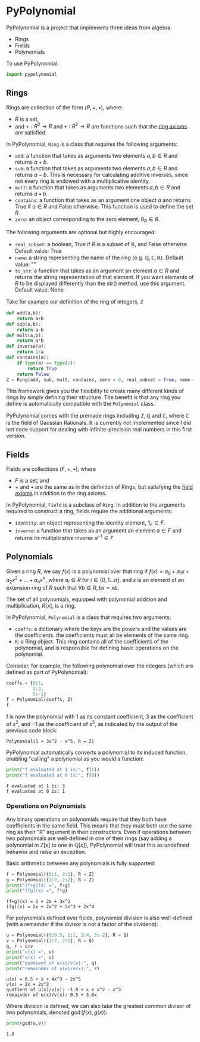 # PyPolynomial
PyPolynomial is a project that implements three ideas from algebra:
* Rings
* Fields
* Polynomials

To use PyPolynomial:
```python
import pypolynomial
```
## Rings
Rings are collection of the form $(R, +, \bullet)$, where:
* $R$ is a set,
* and $+ : R^2 \rightarrow R$ and $\bullet : R^2 \rightarrow R$ are functions such that the [ring axioms](https://en.wikipedia.org/wiki/Ring_(mathematics)) are satisfied.

In PyPolynomial, ```Ring``` is a class that requires the following arguments:
* ```add```: a function that takes as arguments two elements $a,b \in R$ and returns $a+b$.
* ```sub```: a function that takes as arguments two elements $a,b \in R$ and returns $a-b$. This is necessary for calculating additive inverses, since not every ring is endowed with a multiplicative identity.
* ```mult```: a  function that takes as arguments two elements $a,b \in R$ and returns $a \bullet b$.
* ```contains```: a function that takes as an argument one object $a$ and returns True if $a \in R$ and False otherwise. This function is used to define the set $R$.
* ```zero```: an object corresponding to the zero element, $0_R \in R$.

The following arguments are optional but highly encouraged:
* ```real_subset```: a boolean, True if $R$ is a subset of $\mathbb{R}$, and False otherwise. Default value: True
* ```name```: a string representing the name of the ring (e.g. $\mathbb{Q, C, R}$). Default value: ""
* ```to_str```: a function that takes as an argument an element $a \in R$ and returns the string representation of that element. If you want elements of $R$ to be displayed differently than the str() method, use this argument. Default value: None

Take for example our definition of the ring of integers, $\mathbb{Z}$
```python 
def add(a,b):
    return a+b
def sub(a,b):
    return a-b
def mult(a,b):
    return a*b
def inverse(a):
    return 1/a
def contains(a):
    if type(a) == type(1):
        return True
    return False
Z = Ring(add, sub, mult, contains, zero = 0, real_subset = True, name = "Z")
```
This framework gives you the flexibility to create many different kinds of rings by simply defining their structure. The benefit is that any ring you define is automatically compatible with the ```Polynomial``` class.

PyPolynomial comes with the premade rings including $\mathbb{Z, Q}$ and $\mathbb{C}$, where $\mathbb{C}$ is the field of Gaussian Rationals. $\mathbb{R}$ is currently not implemented since I did not code support for dealing with infinite-precision real numbers in this first version.

## Fields
Fields are collections $(F, +, \bullet)$, where
* $F$ is a set, and
* $+$ and $\bullet$ are the same as in the definition of Rings, but satisfying the [field axioms](https://en.wikipedia.org/wiki/Field_(mathematics)) in addition to the ring axioms.

 In PyPolynomial, ```Field``` is a subclass of ```Ring```. In addition to the arguments required to construct a ring, fields require the additional arguments:
 * ```identity```: an object representing the identity element, $1_F \in F$.
 * ```inverse```: a function that takes as an argument an element $a \in F$ and returns its multiplicative inverse $a^{-1} \in F$

## Polynomials
Given a ring $R$, we say $f(x)$ is a polynomial over that ring if $f(x) = a_0 + a_1 x + a_2 x^2 + ... + a_n x^n$, where $a_i \in R$ for $i \in \{0,1 \dots n\}$, and $x$ is an element of an extension ring of $R$ such that $\forall b \in R, bx = xb$.

The set of all polynomials, equipped with polynomial addition and multiplication, $R[x]$, is a ring. 

In PyPolynomial, ```Polynomial``` is a class that requires two arguments:
* ```coeffs```: a dictionary where the keys are the powers and the values are the coefficients. the coefficients must all be elements of the same ring.
* ```R```: a Ring object. This ring contains all of the coefficients of the polynomial, and is responsible for defining basic operations on the polynomial.

Consider, for example, the following polynomial over the integers (which are defined as part of PyPolynomial):
```python
coeffs = {0:1,
          2:3,
          5:-1}
f = Polynomial(coeffs, Z)
f
```
f is now the polynomial with $1$ as its constant coefficient, $3$ as the coefficient of $x^2$, and $-1$ as the coefficient of $x^5$, as indicated by the output of the previous code block:
```plaintext
Polynomial(1 + 3x^2 - x^5, R = Z)
```
PyPolynomial automatically converts a polynomial to its induced function, enabling "calling" a polynomial as you would a function:
```python
print("f evaluated at 1 is:", f(1))
print("f evaluated at 0 is:", f(0))
```
```plaintext
f evaluated at 1 is: 3
f evaluated at 0 is: 1
```
### Operations on Polynomials
Any binary operations on polynomials require that they both have coefficients in the same field. This means that they must both use the same ring as their "R" argument in their constructors. Even if operations between two polynomials are well-defined in one of their rings (say adding a polynomial in $\mathbb{Z}[x]$ to one in $\mathbb{Q}[x]$), PyPolynomial will treat this as undefined behavior and raise an exception.

Basic arithmetic between any polynomials is fully supported:
``` python
f = Polynomial({0:1, 2:1}, R = Z)
g = Polynomial({1:2, 2:2}, R = Z)
print("(f+g)(x) =", f+g)
print("(fg)(x) =", f*g)
```
```plaintext
(f+g)(x) = 1 + 2x + 3x^2
(fg)(x) = 2x + 2x^2 + 2x^3 + 2x^4
```
For polynomials defined over fields, polynomial division is also well-defined (with a remainder if the divisor is not a factor of the dividend):
```python
u = Polynomial({0:0.5, 1:1, 3:4, 5:-2}, R = Q)
v = Polynomial({1:2, 2:2}, R = Q)
q, r = u/v
print("u(x) =", u)
print("v(x) =", v)
print("quotient of u(x)/v(x):", q)
print("remainder of u(x)/v(x):", r)
```
```plaintext
u(x) = 0.5 + x + 4x^3 - 2x^5
v(x) = 2x + 2x^2
quotient of u(x)/v(x): -1.0 + x + x^2 - x^3
remainder of u(x)/v(x): 0.5 + 3.0x
```
Where division is defined, we can also take the greatest common divisor of two polynomials, denoted $\gcd(f(x), g(x))$:
```python
print(gcd(u,v))
```
```plaintext
1.0
```



